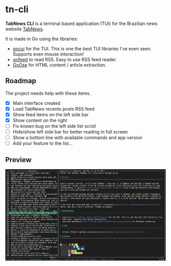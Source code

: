 # tn-cli
**TabNews CLI** is a terminal based application (TUI) for the Brazilian news website [TabNews](https://(tabnews.com.br)).

It is made in Go using the libraries:

- [gocui](https://github.com/jroimartin/gocui) for the TUI. This is one the best TUI libraries I've even seen. Supports even mouse interaction!
- [gofeed](https://github.com/mmcdole/gofeed) to read RSS. Easy to use RSS feed reader.
- [GoOse](https://github.com/advancedlogic/GoOse) for HTML content / article extraction.

## Roadmap

The project needs help with these items.

- [x] Main interface created
- [x] Load TabNews recents posts RSS feed
- [x] Show feed items on the left side bar
- [x] Show content on the right
- [ ] Fix known bug on the left side list scroll
- [ ] Hide/show left side bar for better reading in full screen
- [ ] Show a bottom line with available commands and app version
- [ ] Add your feature to the list...

## Preview

![Preview](screenshot.png)
